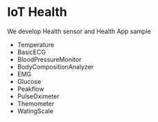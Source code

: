 IoT Health
=======
We develop Health sensor and Health App sample

- Temperature
- BasicECG
- BloodPressureMonitor
- BodyCompositionAnalyzer
- EMG
- Glucose
- Peakflow
- PulseOximeter
- Themometer
- WatingScale

